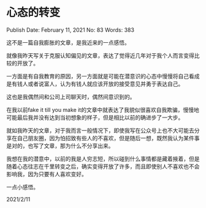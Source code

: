 # 心态的转变

Publish Date: February 11, 2021
No: 83
Words: 383

这不是一篇自我膨胀的文章，是我近来的一点感悟。

就像我昨天写关于克服认知偏见的文章，表达了觉得近几年对于我个人而言变得比较的开放了。

一方面是有自我教育的原因，另一方面就是可能在潜意识的心态中慢慢将自己看成是有钱人或者说富人，认为有钱人就应该开放的接受意见并勇于表达自己。

这也是我偶然间和公司上司聊天时，偶然间意识到的。

在我以前fake it till you make it的文章中就表达了我貌似很喜欢自我欺骗，慢慢地可能最后我并没有达到当初想象的样子，但是相比以前的确进步了一大步。

就如我昨天的文章，对于我而言一般情况下，即使我写在公众号上也不大可能去分享在自己朋友圈，因为怕招致有些人的不喜欢，但是随后一想，既然我认为某件事是对的，也写了文章，那为什么不分享出来。

我想在我的潜意中，以前的我是人穷志短，所以碰到什么事情都是藏着掖着，但是随着心态往志在千里转变之后，确实变得开放了许多，而且即使别人不喜欢也不会影响我，因为只要有人喜欢变好。

一点小感悟。

2021/2/11